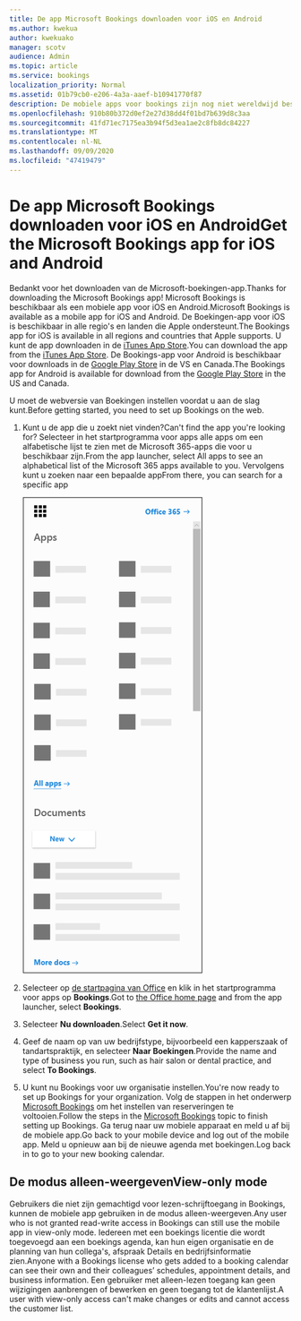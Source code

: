 ```yaml
---
title: De app Microsoft Bookings downloaden voor iOS en Android
ms.author: kwekua
author: kwekuako
manager: scotv
audience: Admin
ms.topic: article
ms.service: bookings
localization_priority: Normal
ms.assetid: 01b79cb0-e206-4a3a-aaef-b10941770f87
description: De mobiele apps voor bookings zijn nog niet wereldwijd beschikbaar. Dit artikel bevat een overzicht van de landen waar de apps momenteel beschikbaar zijn.
ms.openlocfilehash: 910b80b372d0ef2e27d38dd4f01bd7b639d8c3aa
ms.sourcegitcommit: 41fd71ec7175ea3b94f5d3ea1ae2c8fb8dc84227
ms.translationtype: MT
ms.contentlocale: nl-NL
ms.lasthandoff: 09/09/2020
ms.locfileid: "47419479"
---
```

# <a name="get-the-microsoft-bookings-app-for-ios-and-android"></a><span data-ttu-id="e28a6-104">De app Microsoft Bookings downloaden voor iOS en Android</span><span class="sxs-lookup"><span data-stu-id="e28a6-104">Get the Microsoft Bookings app for iOS and Android</span></span>

<span data-ttu-id="e28a6-105">Bedankt voor het downloaden van de Microsoft-boekingen-app.</span><span class="sxs-lookup"><span data-stu-id="e28a6-105">Thanks for downloading the Microsoft Bookings app!</span></span> <span data-ttu-id="e28a6-106">Microsoft Bookings is beschikbaar als een mobiele app voor iOS en Android.</span><span class="sxs-lookup"><span data-stu-id="e28a6-106">Microsoft Bookings is available as a mobile app for iOS and Android.</span></span> <span data-ttu-id="e28a6-107">De Boekingen-app voor iOS is beschikbaar in alle regio's en landen die Apple ondersteunt.</span><span class="sxs-lookup"><span data-stu-id="e28a6-107">The Bookings app for iOS is available in all regions and countries that Apple supports.</span></span> <span data-ttu-id="e28a6-108">U kunt de app downloaden in de [iTunes App Store](https://apps.apple.com/app/microsoft-bookings/id1065657468).</span><span class="sxs-lookup"><span data-stu-id="e28a6-108">You can download the app from the [iTunes App Store](https://apps.apple.com/app/microsoft-bookings/id1065657468).</span></span> <span data-ttu-id="e28a6-109">De Bookings-app voor Android is beschikbaar voor downloads in de [Google Play Store](https://play.google.com/store/apps/details?id=com.microsoft.exchange.bookings) in de VS en Canada.</span><span class="sxs-lookup"><span data-stu-id="e28a6-109">The Bookings app for Android is available for download from the [Google Play Store](https://play.google.com/store/apps/details?id=com.microsoft.exchange.bookings) in the US and Canada.</span></span>

<span data-ttu-id="e28a6-110">U moet de webversie van Boekingen instellen voordat u aan de slag kunt.</span><span class="sxs-lookup"><span data-stu-id="e28a6-110">Before getting started, you need to set up Bookings on the web.</span></span>

1. <span data-ttu-id="e28a6-111">Kunt u de app die u zoekt niet vinden?</span><span class="sxs-lookup"><span data-stu-id="e28a6-111">Can't find the app you're looking for?</span></span> <span data-ttu-id="e28a6-112">Selecteer in het startprogramma voor apps alle apps om een alfabetische lijst te zien met de Microsoft 365-apps die voor u beschikbaar zijn.</span><span class="sxs-lookup"><span data-stu-id="e28a6-112">From the app launcher, select All apps to see an alphabetical list of the Microsoft 365 apps available to you.</span></span> <span data-ttu-id="e28a6-113">Vervolgens kunt u zoeken naar een bepaalde app</span><span class="sxs-lookup"><span data-stu-id="e28a6-113">From there, you can search for a specific app</span></span>

   ![Afbeelding van het startprogramma voor apps](../media/bookings-all-apps-launcher.png)

2. <span data-ttu-id="e28a6-115">Selecteer op [de startpagina van Office](https://office.com) en klik in het startprogramma voor apps op **Bookings**.</span><span class="sxs-lookup"><span data-stu-id="e28a6-115">Got to [the Office home page](https://office.com) and from the app launcher, select **Bookings**.</span></span>

3. <span data-ttu-id="e28a6-116">Selecteer **Nu downloaden**.</span><span class="sxs-lookup"><span data-stu-id="e28a6-116">Select **Get it now**.</span></span>

4. <span data-ttu-id="e28a6-117">Geef de naam op van uw bedrijfstype, bijvoorbeeld een kapperszaak of tandartspraktijk, en selecteer **Naar Boekingen**.</span><span class="sxs-lookup"><span data-stu-id="e28a6-117">Provide the name and type of business you run, such as hair salon or dental practice, and select **To Bookings**.</span></span>

5. <span data-ttu-id="e28a6-118">U kunt nu Bookings voor uw organisatie instellen.</span><span class="sxs-lookup"><span data-stu-id="e28a6-118">You're now ready to set up Bookings for your organization.</span></span> <span data-ttu-id="e28a6-119">Volg de stappen in het onderwerp [Microsoft Bookings](bookings-overview.md) om het instellen van reserveringen te voltooien.</span><span class="sxs-lookup"><span data-stu-id="e28a6-119">Follow the steps in the [Microsoft Bookings](bookings-overview.md) topic to finish setting up Bookings.</span></span> <span data-ttu-id="e28a6-120">Ga terug naar uw mobiele apparaat en meld u af bij de mobiele app.</span><span class="sxs-lookup"><span data-stu-id="e28a6-120">Go back to your mobile device and log out of the mobile app.</span></span> <span data-ttu-id="e28a6-121">Meld u opnieuw aan bij de nieuwe agenda met boekingen.</span><span class="sxs-lookup"><span data-stu-id="e28a6-121">Log back in to go to your new booking calendar.</span></span>

## <a name="view-only-mode"></a><span data-ttu-id="e28a6-122">De modus alleen-weergeven</span><span class="sxs-lookup"><span data-stu-id="e28a6-122">View-only mode</span></span>

<span data-ttu-id="e28a6-123">Gebruikers die niet zijn gemachtigd voor lezen-schrijftoegang in Bookings, kunnen de mobiele app gebruiken in de modus alleen-weergeven.</span><span class="sxs-lookup"><span data-stu-id="e28a6-123">Any user who is not granted read-write access in Bookings can still use the mobile app in view-only mode.</span></span> <span data-ttu-id="e28a6-124">Iedereen met een boekings licentie die wordt toegevoegd aan een boekings agenda, kan hun eigen organisatie en de planning van hun collega's, afspraak Details en bedrijfsinformatie zien.</span><span class="sxs-lookup"><span data-stu-id="e28a6-124">Anyone with a Bookings license who gets added to a booking calendar can see their own and their colleagues’ schedules, appointment details, and business information.</span></span> <span data-ttu-id="e28a6-125">Een gebruiker met alleen-lezen toegang kan geen wijzigingen aanbrengen of bewerken en geen toegang tot de klantenlijst.</span><span class="sxs-lookup"><span data-stu-id="e28a6-125">A user with view-only access can't make changes or edits and cannot access the customer list.</span></span>
